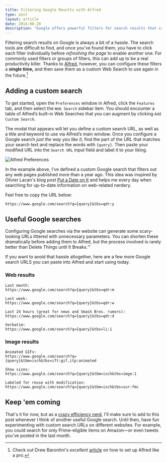 ```yaml
---
title: Filtering Google Results with Alfred
type: post
layout: article
date: 2014-08-20
description: "Google offers powerful filters for search results that can help you find exactly what you're looking for&mdash;it just isn't quick or easy to do. By using Alfred, you can configure these searches once and reuse them whenever you want."
---
```


Filtering search results on Google is always a bit of a hassle. The search tools are difficult to find, and once you've found them, you have to click each filter individually before _refreshing the page_ to enable another one. For commonly used filters or groups of filters, this can add up to be a real productivity killer. Thanks to [Alfred][alfred], however, you can configure these filters a **single time,** and then save them as a custom Web Search to use again in the future.[^1]

Adding a custom search
----------------------

To get started, open the `Preferences` window in Alfred, click the `Features` tab, and then select the `Web Search` sidebar item. You should encounter a table of Alfred’s built-in Web Searches that you can augment by clicking `Add Custom Search`.

The modal that appears will let you define a custom search URL, as well as a title and keyword to use via Alfred’s main window. Once you configure a Google search _just the way you like it_, find the part of the URL that matches your search text and replace the words with `{query}`. Then paste your modified URL into the `Search URL` input field and label it to your liking.

![Alfred Preferences][alfred-preferences]

In the example above, I've defined a custom Google search that filters out any web pages published more than a year ago. This idea was inspired by Olivier Lacan's blog post [Put a Date on It][olivier-date] and helps me every day when searching for up-to-date information on web-related nerdery.

Feel free to copy the URL below:

```
https://www.google.com/search?q={query}&tbs=qdr:y
```

Useful Google searches
----------------------

Configuring Google searches via the website can generate some scary-looking URLs littered with unnecessary parameters. You can shorten these dramatically before adding them to Alfred, but the process involved is rarely better than Delete Things until It Breaks.&trade;

If you want to avoid that hassle altogether, here are a few more Google search URLS you can paste into Alfred and start using today.

### Web results

```
Last month:
https://www.google.com/search?q={query}&tbs=qdr:m

Last week:
https://www.google.com/search?q={query}&tbs=qdr:w

Last 24 hours (great for news and Smash Bros. rumors):
https://www.google.com/search?q={query}&tbs=qdr:d

Verbatim:
https://www.google.com/search?q={query}&tbs=li:1
```

### Image results

```
Animated GIFs:
https://www.google.com/search?q={query}&tbm=isch&tbs=ift:gif,itp:animated

Show sizes:
https://www.google.com/search?q={query}&tbm=isch&tbs=imgo:1

Labeled for reuse with modification:
https://www.google.com/search?q={query}&tbm=isch&tbs=sur:fmc
```

Keep 'em coming
---------------

That's it for now, but as a [crazy efficiency nerd][olivier-tweet], I'll make sure to add to this post whenever I think of another useful Google search. Until then, have fun experimenting with custom search URLs on different websites. For example, you could search for only Prime-eligible items on Amazon&mdash;or even tweets you've posted in the last month.

[^1]: Check out Drew Barontini's _excellent_ [article][drew-alfred] on how to set up Aflred like a pro.

[alfred]: http://www.alfredapp.com/
[drew-alfred]: http://drewbarontini.com/setup/alfred/
[olivier-date]: http://olivierlacan.com/posts/put-a-date-on-it/
[olivier-tweet]: https://twitter.com/olivierlacan/status/501359705550495744

[alfred-preferences]: alfred-google-past-year.jpg

